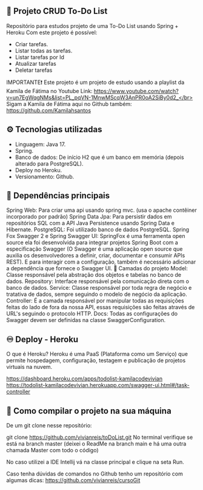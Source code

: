 🎯 Projeto CRUD To-Do List
----------------------------------------------------------
Repositório para estudos projeto de uma To-Do List usando Spring + Heroku
Com este projeto é possível:

- Criar tarefas.
- Listar todas as tarefas.
- Listar tarefas por Id
- Atualizar tarefas
- Deletar tarefas

IMPORTANTE❗
Este projeto é um projeto de estudo usando a playlist da Kamila de Fátima no Youtube
Link: https://www.youtube.com/watch?v=un7EgWqgNMs&list=PL_pqVN-1MnwMScqW3AnPR0oA2SiBy0d2_</br>
Sigam a Kamila de Fátima aqui no Github também: https://github.com/Kamilahsantos 

⚙ Tecnologias utilizadas
-----------------------------------------------------------
- Linguagem: Java 17.
- Spring.
- Banco de dados: De início H2 que é um banco em memória (depois alterado para PostgreSQL).
- Deploy no Heroku.
- Versionamento: Github.

📝 Dependências principais
----------------------------------------------------------
Spring Web: Para criar uma api usando spring mvc. (usa o apache contêiner incorporado por padrão)
Spring Data Jpa: Para persistir dados em repositórios SQL com a API Java Persistence usando Spring Data e Hibernate.
PostgreSQL: Foi utilizado banco de dados PostgreSQL.
Spring Fox Swagger 2 e Spring Swagger UI: SpringFox é uma ferramenta open source ela foi desenvolvida para integrar projetos Spring Boot com a especificação Swagger (O Swagger é uma aplicação open source que auxilia os desenvolvedores a definir, criar, documentar e consumir APIs REST). E para interagir com a configuração, também é necessário adicionar a dependência que fornece o Swagger UI.
📄 Camadas do projeto
Model: Classe responsável pela abstração dos objetos e tabelas no banco de dados.
Repository: Interface responsável pela comunicação direta com o banco de dados.
Service: Classe responsável por toda regra de negócio e tratativa de dados, sempre seguindo o modelo de negócio da aplicação.
Controller: É a camada responsável por manipular todas as requisições feitas do lado de fora da nossa API, essas requisições são feitas através de URL's seguindo o protocolo HTTP.
Docs: Todas as configurações do Swagger devem ser definidas na classe SwaggerConfiguration.

♾️ Deploy - Heroku
----------------------------------------------------------
O que é Heroku? Heroku é uma PaaS (Plataforma como um Serviço) que permite hospedagem, configuração, testagem e publicação de projetos virtuais na nuvem.

https://dashboard.heroku.com/apps/todolist-kamilacodevivian </br>
https://todolist-kamilacodevivian.herokuapp.com/swagger-ui.html#/task-controller

🚀 Como compilar o projeto na sua máquina
----------------------------------------------------------
De um git clone nesse repositório:

git clone https://github.com/vivianreis/toDoList.git
No terminal verifique se está na branch master (deixei o ReadMe na branch main e há uma outra chamada Master com todo o código)

No caso utilizei a IDE Intellij vá na classe principal e clique na seta Run.

Caso tenha dúvidas de comandos no Github tenho um repositório com algumas dicas: https://github.com/vivianreis/cursoGit
